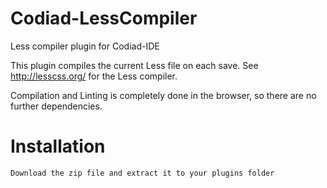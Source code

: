 Codiad-LessCompiler
===========================

Less compiler plugin for Codiad-IDE

This plugin compiles the current Less file on each save.
See http://lesscss.org/ for the Less compiler.

Compilation and Linting is completely done in the browser, so there are no further dependencies.

Installation
============

	Download the zip file and extract it to your plugins folder